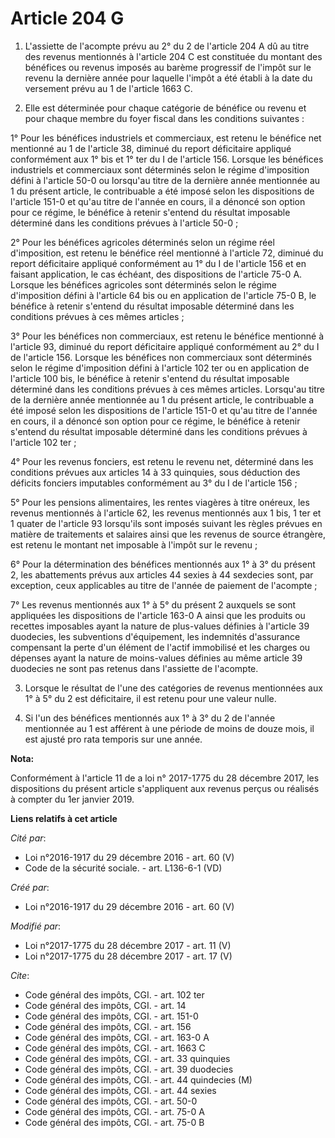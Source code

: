 # Article 204 G

1. L'assiette de l'acompte prévu au 2° du 2 de l'article 204 A dû au titre des revenus mentionnés à l'article 204 C est
constituée du montant des bénéfices ou revenus imposés au barème progressif de l'impôt sur le revenu la dernière année pour
laquelle l'impôt a été établi à la date du versement prévu au 1 de l'article 1663 C.

2. Elle est déterminée pour chaque catégorie de bénéfice ou revenu et pour chaque membre du foyer fiscal dans les conditions
suivantes :

1° Pour les bénéfices industriels et commerciaux, est retenu le bénéfice net mentionné au 1 de l'article 38, diminué du
report déficitaire appliqué conformément aux 1° bis et 1° ter du I de l'article 156. Lorsque les bénéfices industriels et
commerciaux sont déterminés selon le régime d'imposition défini à l'article 50-0 ou lorsqu'au titre de la dernière année
mentionnée au 1 du présent article, le contribuable a été imposé selon les dispositions de l'article 151-0 et qu'au titre de
l'année en cours, il a dénoncé son option pour ce régime, le bénéfice à retenir s'entend du résultat imposable déterminé dans
les conditions prévues à l'article 50-0 ;

2° Pour les bénéfices agricoles déterminés selon un régime réel d'imposition, est retenu le bénéfice réel mentionné à
l'article 72, diminué du report déficitaire appliqué conformément au 1° du I de l'article 156 et en faisant application, le
cas échéant, des dispositions de l'article 75-0 A. Lorsque les bénéfices agricoles sont déterminés selon le régime
d'imposition défini à l'article 64 bis ou en application de l'article 75-0 B, le bénéfice à retenir s'entend du résultat
imposable déterminé dans les conditions prévues à ces mêmes articles ;

3° Pour les bénéfices non commerciaux, est retenu le bénéfice mentionné à l'article 93, diminué du report déficitaire
appliqué conformément au 2° du I de l'article 156. Lorsque les bénéfices non commerciaux sont déterminés selon le régime
d'imposition défini à l'article 102 ter ou en application de l'article 100 bis, le bénéfice à retenir s'entend du résultat
imposable déterminé dans les conditions prévues à ces mêmes articles. Lorsqu'au titre de la dernière année mentionnée au 1 du
présent article, le contribuable a été imposé selon les dispositions de l'article 151-0 et qu'au titre de l'année en cours,
il a dénoncé son option pour ce régime, le bénéfice à retenir s'entend du résultat imposable déterminé dans les conditions
prévues à l'article 102 ter ;

4° Pour les revenus fonciers, est retenu le revenu net, déterminé dans les conditions prévues aux articles 14 à 33 quinquies,
sous déduction des déficits fonciers imputables conformément au 3° du I de l'article 156 ;

5° Pour les pensions alimentaires, les rentes viagères à titre onéreux, les revenus mentionnés à l'article 62, les revenus
mentionnés aux 1 bis, 1 ter et 1 quater de l'article 93 lorsqu'ils sont imposés suivant les règles prévues en matière de
traitements et salaires ainsi que les revenus de source étrangère, est retenu le montant net imposable à l'impôt sur le
revenu ;

6° Pour la détermination des bénéfices mentionnés aux 1° à 3° du présent 2, les abattements prévus aux articles 44 sexies à
44 sexdecies sont, par exception, ceux applicables au titre de l'année de paiement de l'acompte ;

7° Les revenus mentionnés aux 1° à 5° du présent 2 auxquels se sont appliquées les dispositions de l'article 163-0 A ainsi
que les produits ou recettes imposables ayant la nature de plus-values définies à l'article 39 duodecies, les subventions
d'équipement, les indemnités d'assurance compensant la perte d'un élément de l'actif immobilisé et les charges ou dépenses
ayant la nature de moins-values définies au même article 39 duodecies ne sont pas retenus dans l'assiette de l'acompte.

3. Lorsque le résultat de l'une des catégories de revenus mentionnées aux 1° à 5° du 2 est déficitaire, il est retenu pour
une valeur nulle.

4. Si l'un des bénéfices mentionnés aux 1° à 3° du 2 de l'année mentionnée au 1 est afférent à une période de moins de douze
mois, il est ajusté pro rata temporis sur une année.

**Nota:**

Conformément à l'article 11 de a loi n° 2017-1775 du 28 décembre 2017, les dispositions du présent article s'appliquent aux
revenus perçus ou réalisés à compter du 1er janvier 2019.

**Liens relatifs à cet article**

_Cité par_:

  - Loi n°2016-1917 du 29 décembre 2016 - art. 60 (V)
  - Code de la sécurité sociale. - art. L136-6-1 (VD)

_Créé par_:

  - Loi n°2016-1917 du 29 décembre 2016 - art. 60 (V)

_Modifié par_:

  - Loi n°2017-1775 du 28 décembre 2017 - art. 11 (V)
  - Loi n°2017-1775 du 28 décembre 2017 - art. 17 (V)

_Cite_:

  - Code général des impôts, CGI. - art. 102 ter
  - Code général des impôts, CGI. - art. 14
  - Code général des impôts, CGI. - art. 151-0
  - Code général des impôts, CGI. - art. 156
  - Code général des impôts, CGI. - art. 163-0 A
  - Code général des impôts, CGI. - art. 1663 C
  - Code général des impôts, CGI. - art. 33 quinquies
  - Code général des impôts, CGI. - art. 39 duodecies
  - Code général des impôts, CGI. - art. 44 quindecies (M)
  - Code général des impôts, CGI. - art. 44 sexies
  - Code général des impôts, CGI. - art. 50-0
  - Code général des impôts, CGI. - art. 75-0 A
  - Code général des impôts, CGI. - art. 75-0 B
